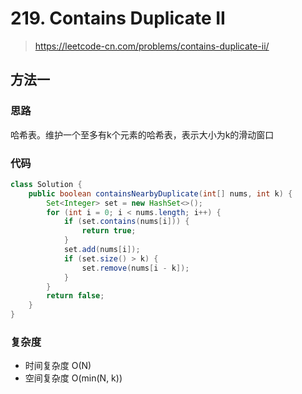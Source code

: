 # 219. Contains Duplicate II
> https://leetcode-cn.com/problems/contains-duplicate-ii/

## 方法一
### 思路
哈希表。维护一个至多有k个元素的哈希表，表示大小为k的滑动窗口
### 代码
```java
class Solution {
    public boolean containsNearbyDuplicate(int[] nums, int k) {
        Set<Integer> set = new HashSet<>();
        for (int i = 0; i < nums.length; i++) {
            if (set.contains(nums[i])) {
                return true;
            }
            set.add(nums[i]);
            if (set.size() > k) {
                set.remove(nums[i - k]);
            }
        }
        return false;
    }
}
```
### 复杂度
- 时间复杂度 O(N)
- 空间复杂度 O(min(N, k))
